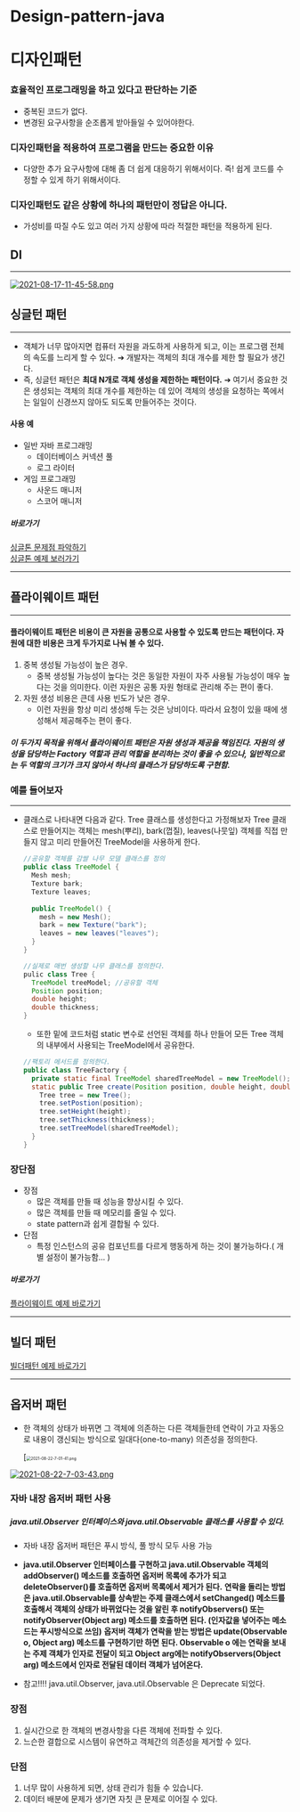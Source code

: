 # Design-pattern-java
# 디자인패턴

### 효율적인 프로그래밍을 하고 있다고 판단하는 기준

- 중복된 코드가 없다.
- 변경된 요구사항을 순조롭게 받아들일 수 있어야한다.

### 디자인패턴을 적용하여 프로그램을 만드는 중요한 이유

- 다양한 추가 요구사항에 대해 좀 더 쉽게 대응하기 위해서이다. 즉! 쉽게 코드를 수정할 수 있게 하기 위해서이다.

### 디자인패턴도 같은 상황에 하나의 패턴만이 정답은 아니다.

- 가성비를 따질 수도 있고 여러 가지 상황에 따라 적절한 패턴을 적용하게 된다.



## DI

-------------

[![2021-08-17-11-45-58.png](https://i.postimg.cc/fLZvz8f0/2021-08-17-11-45-58.png)](https://postimg.cc/wtfNFcP6)

## 싱글턴 패턴

------------------

- 객체가 너무 많아지면 컴퓨터 자원을 과도하게 사용하게 되고, 이는 프로그램 전체의 속도를 느리게 할 수 있다. ➔ 개발자는 객체의 최대 개수를 제한 할 필요가 생긴다.
- 즉, 싱글턴 패턴은 **최대 N개로 객체 생성을 제한하는 패턴이다.** ➔ 여기서 중요한 것은 생성되는 객체의 최대 개수를 제한하는 데 있어 객체의 생성을 요청하는 쪽에서는 일일이 신경쓰지 않아도 되도록 만들어주는 것이다.

#### 사용 예

- 일반 자바 프로그래밍
  - 데이터베이스 커넥션 풀
  - 로그 라이터
- 게임 프로그래밍 
  - 사운드 매니저
  - 스코어 매니저

##### 바로가기
[싱글톤 문제점 파악하기](https://github.com/JangHyeonJun2/Design-pattern-java/tree/master/src/main/java/case1)<br>
[싱글톤 예제 보러가기](https://github.com/JangHyeonJun2/Design-pattern-java/tree/master/src/main/java/case2)

-----------------------
## 플라이웨이트 패턴

--------------

#### 플라이웨이트 패턴은 비용이 큰 자원을 공통으로 사용할 수 있도록 만드는 패턴이다. 자원에 대한 비용은 크게 두가지로 나눠 볼 수 있다.

1. 중복 생성될 가능성이 높은 경우.
   - 중복 생성될 가능성이 높다는 것은 동일한 자원이 자주 사용될 가능성이 매우 높다는 것을 의미한다. 이런 자원은 공통 자원 형태로 관리해 주는 편이 좋다.
2. 자원 생성 비용은 큰데 사용 빈도가 낮은 경우.
   - 이런 자원을 항상 미리 생성해 두는 것은 낭비이다. 따라서 요청이 있을 때에 생성해서 제공해주는 편이 좋다. 

##### 이 두가지 목적을 위해서 플라이웨이트 패턴은 자원 생성과 제공을 책임진다. 자원의 생성을 담당하는 Factory 역할과 관리 역할을 분리하는 것이 좋을 수 있으나, 일반적으로는 두 역할의 크기가 크지 않아서 하나의 클래스가 담당하도록 구현함.

### 예를 들어보자

---------

- 클래스로 나타내면 다음과 같다. Tree 클래스를 생성한다고 가정해보자 Tree 클래스로 만들어지는 객체는 mesh(뿌리), bark(껍질), leaves(나뭇잎) 객체를 직접 만들지 않고 미리 만들어진 TreeModel을 사용하게 한다.

  ```java
  //공유할 객체를 감쌀 나무 모델 클래스를 정의
  public class TreeModel {
    Mesh mesh;
    Texture bark;
    Texture leaves;
    
    public TreeModel() {
      mesh = new Mesh();
      bark = new Texture("bark");
      leaves = new leaves("leaves");
    }
  }
  ```

  ```java
  //실제로 매번 생성할 나무 클래스를 정의한다.
  pulic class Tree {
    TreeModel treeModel; //공유할 객체
    Position position;
    double height;
    double thickness;
  }
  ```

  - 또한 밑에 코드처럼  static 변수로 선언된 객체를 하나 만들어 모든 Tree 객체의 내부에서 사용되는 TreeModel에서 공유한다.

  ```java
  //팩토리 메서드를 정의한다.
  public class TreeFactory {
    private static final TreeModel sharedTreeModel = new TreeModel();
    static public Tree create(Position position, double height, double thickness) {
      Tree tree = new Tree();
      tree.setPostion(position);
      tree.setHeight(height);
      tree.setThickness(thickness);
      tree.setTreeModel(sharedTreeModel);
    }
  }
  ```

  

### 장단점

- 장점
  - 많은 객체를 만들 때 성능을 향상시킬 수 있다.
  - 많은 객체를 만들 때 메모리를 줄일 수 있다.
  - state pattern과 쉽게 결합될 수 있다.
- 단점
  - 특정 인스턴스의 공유 컴포넌트를 다르게 행동하게 하는 것이 불가능하다.( 개별 설정이 불가능함... )

##### 바로가기
[플라이웨이트 예제 바로가기](https://github.com/JangHyeonJun2/Design-pattern-java/tree/master/src/main/java/case3/step3)

-----------------

 ## 빌더 패턴
[빌더패턴 예제 바로가기](https://github.com/JangHyeonJun2/Design-pattern-java/tree/master/src/main/java/case4)

------------

## 옵저버 패턴

- 한 객체의 상태가 바뀌면 그 객체에 의존하는 다른 객체들한테 연락이 가고 자동으로 내용이 갱신되는 방식으로 일대다(one-to-many) 의존성을 정의한다.

  [<img src="https://i.postimg.cc/3JG6yFtB/2021-08-22-7-01-41.png" alt="2021-08-22-7-01-41.png" style="zoom:50%;" />

  

[![2021-08-22-7-03-43.png](https://i.postimg.cc/5tDLFL7B/2021-08-22-7-03-43.png)](https://postimg.cc/yJXkMgzx)



### 자바 내장 옵저버 패턴 사용

##### java.util.Observer 인터페이스와 java.util.Observable 클래스를 사용할 수 있다.

- 자바 내장 옵저버 패턴은 푸시 방식, 풀 방식 모두 사용 가능

- **java.util.Observer 인터페이스를 구현하고 java.util.Observable 객체의 addObserver() 메소드를 호출하면 옵저버 목록에 추가가 되고 deleteObserver()를 호출하면 옵저버 목록에서 제거가 된다.**
  **연락을 돌리는 방법은 java.util.Observable를 상속받는 주제 클래스에서 setChanged() 메소드를 호출해서 객체의 상태가 바뀌었다는 것을 알린 후 notifyObservers() 또는 notifyObserver(Object arg) 메소드를 호출하면 된다. (인자값을 넣어주는 메소드는 푸시방식으로 쓰임)**
  **옵저버 객체가 연락을 받는 방법은 update(Observable o, Object arg) 메소드를 구현하기만 하면 된다. Observable o 에는 연락을 보내는 주제 객체가 인자로 전달이 되고 Object arg에는 notifyObservers(Object arg) 메소드에서 인자로 전달된 데이터 객체가 넘어온다.**
- 참고!!!! java.util.Observer, java.util.Observable 은 Deprecate 되었다.

### 장점

1. 실시간으로 한 객체의 변경사항을 다른 객체에 전파할 수 있다.
2. 느슨한 결합으로 시스템이 유연하고 객체간의 의존성을 제거할 수 있다.

### 단점

1. 너무 많이 사용하게 되면, 상태 관리가 힘들 수 있습니다.
2. 데이터 배분에 문제가 생기면 자칫 큰 문제로 이어질 수 있다.
